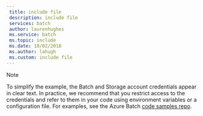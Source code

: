 ```yaml
---
 title: include file
 description: include file
 services: batch
 author: laurenhughes
 ms.service: batch
 ms.topic: include
 ms.date: 10/02/2018
 ms.author: lahugh
 ms.custom: include file
---
```


> [!NOTE]
> To simplify the example, the Batch and Storage account credentials appear in clear text. In practice, we recommend that you restrict access to the credentials and refer to them in your code using environment variables or a configuration file. For examples, see the Azure Batch [code samples repo](https://github.com/Azure-Samples/azure-batch-samples).
>

